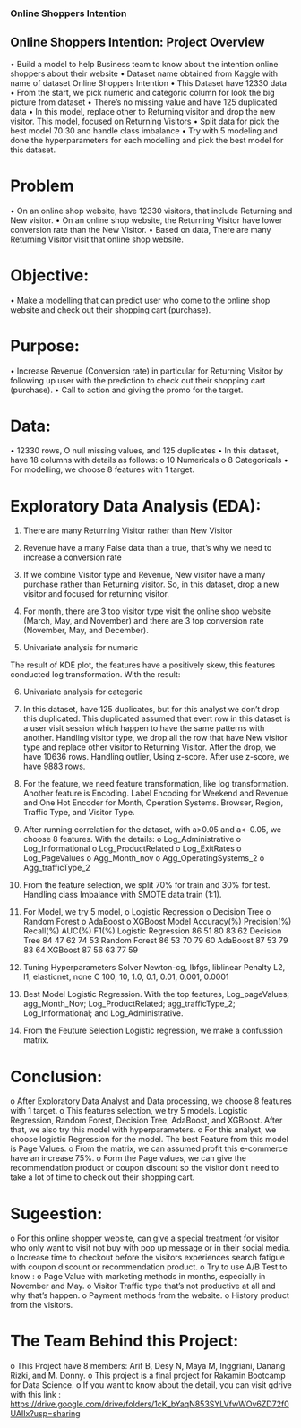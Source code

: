 ### Online Shoppers Intention

## Online Shoppers Intention: Project Overview

•	Build a model to help Business team to know about the intention online shoppers about their website
•	Dataset name obtained from Kaggle with name of dataset Online Shoppers Intention
•	This Dataset have 12330 data
•	From the start, we pick numeric and categoric column for look the big picture from dataset
•	There’s no missing value and have 125 duplicated data
•	In this model, replace other to Returning visitor and drop the new visitor. This model, focused on Returning Visitors
•	Split data for pick the best model 70:30 and handle class imbalance
•	Try with 5 modeling and done the hyperparameters for each modelling and pick the best model for this dataset.

# Problem
•	On an online shop website, have 12330 visitors, that include Returning and New visitor.
•	On an online shop website, the Returning Visitor have lower conversion rate than the New Visitor.
•	Based on data, There are many Returning Visitor visit that online shop website.

# Objective:
•	Make a modelling that can predict user who come to the online shop website and check out their shopping cart (purchase).

# Purpose:
•	Increase Revenue (Conversion rate) in particular for Returning Visitor by following up user with the prediction to check out their shopping cart (purchase).
•	Call to action and giving the promo for the target.

# Data:
•	12330 rows, O null missing values, and 125 duplicates
•	In this dataset, have 18 columns with details as follows:
  o	10 Numericals
  o	8 Categoricals
•	For modelling, we choose 8 features with 1 target.

# Exploratory Data Analysis (EDA):
1.	There are many Returning Visitor rather than New Visitor 
2.	Revenue have a many False data than a true, that’s why we need to increase a conversion rate
 
3.	If we combine Visitor type and Revenue, New visitor have a many purchase rather than Returning visitor. So, in this dataset, drop a new visitor and focused for returning visitor.

4.	For month, there are 3 top visitor type visit the online shop website (March, May, and November) and there are 3 top conversion rate (November, May, and December).
















5.	Univariate analysis for numeric








The result of KDE plot, the features have a positively skew, this features conducted log transformation. With the result:







6.	Univariate analysis for categoric










7.	In this dataset, have 125 duplicates, but for this analyst we don’t drop this duplicated. This duplicated assumed that evert row in this dataset is a user visit session which happen to have the same patterns with another.
Handling visitor type, we drop all the row that have New visitor type and replace other visitor to Returning Visitor. After the drop, we have 10636 rows.
Handling outlier, Using z-score. After use z-score, we have 9883 rows.
8.	For the feature, we need feature transformation, like log transformation. Another feature is Encoding. Label Encoding for Weekend and Revenue and One Hot Encoder for Month, Operation Systems. Browser, Region, Traffic Type, and Visitor Type.
9.	 After running correlation for the dataset, with a>0.05 and a<-0.05, we choose 8 features. With the details:
  o	Log_Administrative
  o	Log_Informational
  o	Log_ProductRelated
  o	Log_ExitRates
  o	Log_PageValues
  o	Agg_Month_nov
  o	Agg_OperatingSystems_2
  o	Agg_trafficType_2
10.	From the feature selection, we split 70% for train and 30% for test. Handling class Imbalance with SMOTE data train (1:1).
11.	For Model, we try 5 model,
  o	Logistic Regression
  o	Decision Tree
  o	Random Forest
  o	AdaBoost
  o	XGBoost
Model	Accuracy(%)	Precision(%)	Recall(%)	AUC(%)	F1(%)
Logistic Regression	86	51	80	83	62
Decision Tree	84	47	62	74	53
Random Forest	86	53	70	79	60
AdaBoost	87	53	79	83	64
XGBoost	87	56	63	77	59

12.	Tuning Hyperparameters
Solver	 Newton-cg, lbfgs, liblinear
Penalty	L2, l1, elasticnet, none
C	100, 10, 1.0, 0.1, 0.01, 0.001, 0.0001

13.	Best Model Logistic Regression. With the top features, Log_pageValues; agg_Month_Nov; Log_ProductRelated; agg_trafficType_2; Log_Informational; and Log_Administrative.
14.	From the Feuture Selection Logistic regression, we make a confussion matrix.















# Conclusion:
o	After Exploratory Data Analyst and Data processing, we choose 8 features with 1 target.
o	This features selection, we try 5 models. Logistic Regression, Random Forest, Decision Tree, AdaBoost, and XGBoost. After that, we also try this model with hyperparameters.
o	For this analyst, we choose logistic Regression for the model. The best Feature from this model is Page Values.
o	From the matrix, we can assumed profit this e-commerce have an increase 75%.
o	Form the Page values, we can give the recommendation product or coupon discount so the visitor don’t need to take a lot of time to check out their shopping cart.

# Sugeestion:
o	For this online shopper website, can give a special treatment for visitor who only want to visit not buy with pop up message or in their social media.
o	Increase time to checkout before the visitors experiences search fatigue with coupon discount or recommendation product.
o	Try to use A/B Test to know :
o	Page Value with marketing methods in months, especially in November and May.
o	Visitor Traffic type that’s not productive at all and why that’s happen.
o	Payment methods from the website.
o	History product from the visitors.

# The Team Behind this Project:
o	This Project have 8 members: Arif B, Desy N, Maya M, Inggriani, Danang Rizki, and M. Donny.
o	This project is a final project for Rakamin Bootcamp for Data Science.
o	If you want to know about the detail, you can visit gdrive with this link : https://drive.google.com/drive/folders/1cK_bYaqN853SYLVfwWOv6ZD72f0UAIIx?usp=sharing

